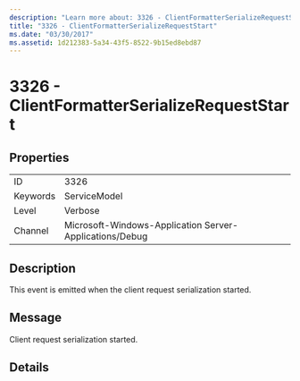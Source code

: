 ```yaml
---
description: "Learn more about: 3326 - ClientFormatterSerializeRequestStart"
title: "3326 - ClientFormatterSerializeRequestStart"
ms.date: "03/30/2017"
ms.assetid: 1d212383-5a34-43f5-8522-9b15ed8ebd87
---
```

# 3326 - ClientFormatterSerializeRequestStart

## Properties  
  
|||  
|-|-|  
|ID|3326|  
|Keywords|ServiceModel|  
|Level|Verbose|  
|Channel|Microsoft-Windows-Application Server-Applications/Debug|  
  
## Description  

 This event is emitted when the client request serialization started.  
  
## Message  

 Client request serialization started.  
  
## Details
